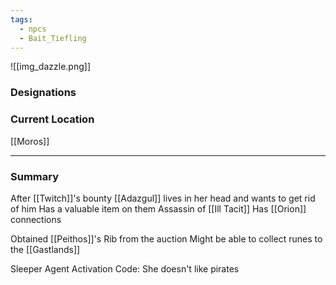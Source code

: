 ```yaml
---
tags:
  - npcs
  - Bait_Tiefling
---
```

![[img_dazzle.png]]

### Designations


### Current Location
[[Moros]]

___
### Summary
After [[Twitch]]'s bounty
[[Adazgul]] lives in her head and wants to get rid of him
Has a valuable item on them
Assassin of [[Ill Tacit]]
Has [[Orion]] connections

Obtained [[Peithos]]'s Rib from the auction
Might be able to collect runes to the [[Gastlands]]

Sleeper Agent Activation Code: She doesn't like pirates
